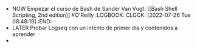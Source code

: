 - NOW Empezar el curso de Bash de Sander Van Vugt: [[Bash Shell Scripting, 2nd edition]] #O'Reilly
  :LOGBOOK:
  CLOCK: [2022-07-26 Tue 08:48:19]
  :END:
- LATER Probar Logseq con un intento de primer día y contenidos a aprender
-